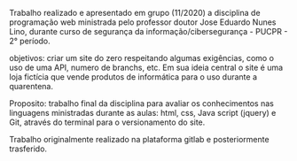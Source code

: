  
Trabalho realizado e apresentado em grupo (11/2020) a disciplina de programação web ministrada pelo professor doutor Jose Eduardo Nunes Lino, durante curso de segurança da informação/cibersegurança - PUCPR - 2° período.
 
objetivos: criar um site do zero respeitando algumas exigências, como o uso de uma API, numero de branchs, etc. Em sua ideia central o site é uma loja fictícia que vende produtos de informática para o uso durante a quarentena.    

Proposito: trabalho final da disciplina para avaliar os conhecimentos nas linguagens ministradas durante as aulas: html, css, Java script (jquery) e  Git, através do terminal para o versionamento do site.  

Trabalho originalmente realizado na plataforma gitlab e posteriormente trasferido.
